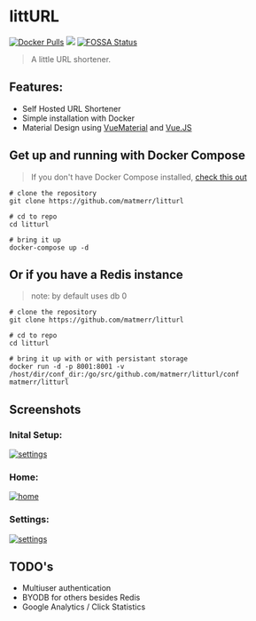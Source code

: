 # littURL
[![Docker Pulls](https://img.shields.io/docker/pulls/matmerr/litturl.svg)]()
[![](https://images.microbadger.com/badges/image/matmerr/litturl.svg)](https://microbadger.com/images/matmerr/litturl)
[![FOSSA Status](https://app.fossa.io/api/projects/git%2Bhttps%3A%2F%2Fgithub.com%2Fmatmerr%2Flitturl.svg?type=shield)](https://app.fossa.io/projects/git%2Bhttps%3A%2F%2Fgithub.com%2Fmatmerr%2Flitturl?ref=badge_shield)

> A little URL shortener.
## Features:
- Self Hosted URL Shortener
- Simple installation with Docker
- Material Design using [VueMaterial](http://vuematerial.io/#/) and [Vue.JS](https://vuejs.org/)


## Get up and running with Docker Compose
> If you don't have Docker Compose installed, [check this out](https://docs.docker.com/compose/install/#install-as-a-container)

```
# clone the repository
git clone https://github.com/matmerr/litturl

# cd to repo
cd litturl

# bring it up
docker-compose up -d
```
## Or if you have a Redis instance
> note: by default uses db 0
```
# clone the repository
git clone https://github.com/matmerr/litturl

# cd to repo
cd litturl

# bring it up with or with persistant storage
docker run -d -p 8001:8001 -v /host/dir/conf_dir:/go/src/github.com/matmerr/litturl/conf matmerr/litturl
```


## Screenshots

### **Inital Setup:**
[![settings](docs/images/initial_setup.png)]()
### **Home:**
[![home](docs/images/home.png)]()
### **Settings:**
[![settings](docs/images/settings.png)]()

## TODO's
- Multiuser authentication
- BYODB for others besides Redis
- Google Analytics / Click Statistics